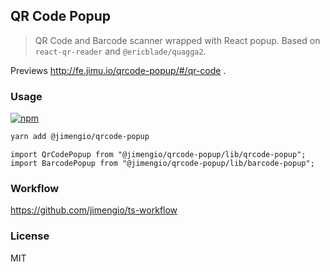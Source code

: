 ## QR Code Popup

> QR Code and Barcode scanner wrapped with React popup. Based on `react-qr-reader` and `@ericblade/quagga2`.

Previews http://fe.jimu.io/qrcode-popup/#/qr-code .

### Usage

[![npm](https://img.shields.io/npm/v/@jimengio/qrcode-popup)](https://www.npmjs.com/package/@jimengio/qrcode-popup)

```bash
yarn add @jimengio/qrcode-popup
```

```tsx
import QrCodePopup from "@jimengio/qrcode-popup/lib/qrcode-popup";
import BarcodePopup from "@jimengio/qrcode-popup/lib/barcode-popup";
```

### Workflow

https://github.com/jimengio/ts-workflow

### License

MIT
